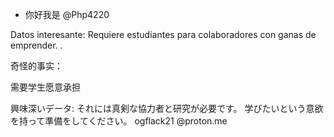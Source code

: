 - 你好我是 @Php4220

Datos interesante:
Requiere estudiantes para colaboradores con ganas de emprender.
   .
  
奇怪的事实：

需要学生愿意承担

興味深いデータ:
それには真剣な協力者と研究が必要です。
   学びたいという意欲を持って準備をしてください。
ogflack21 @proton.me

